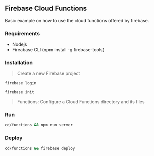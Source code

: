 

## Firebase Cloud Functions

Basic example on how to use the cloud functions offered by firebase.

### Requirements

- Nodejs
- Fireabase CLI (npm install -g firebase-tools)

### Installation

> Create a new Firebase project 

```sh
firebase login
```

```sh
firebase init
```
> Functions: Configure a Cloud Functions directory and its files

### Run 

```sh
cd/functions && npm run server
```
### Deploy 

```sh
cd/functions && firebase deploy
```
